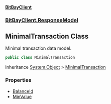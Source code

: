#### [BitBayClient](./index.md 'index')
### [BitBayClient.ResponseModel](./BitBayClient-ResponseModel.md 'BitBayClient.ResponseModel')
## MinimalTransaction Class
Minimal transaction data model.  
```csharp
public class MinimalTransaction
```
Inheritance [System.Object](https://docs.microsoft.com/en-us/dotnet/api/System.Object 'System.Object') &gt; [MinimalTransaction](./BitBayClient-ResponseModel-MinimalTransaction.md 'BitBayClient.ResponseModel.MinimalTransaction')  
### Properties
- [BalanceId](./BitBayClient-ResponseModel-MinimalTransaction-BalanceId.md 'BitBayClient.ResponseModel.MinimalTransaction.BalanceId')
- [MinValue](./BitBayClient-ResponseModel-MinimalTransaction-MinValue.md 'BitBayClient.ResponseModel.MinimalTransaction.MinValue')
